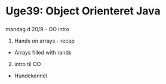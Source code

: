 # Uge39: Object Orienteret Java
### 
mandag d 20/9 - OO intro


1) Hands on arrays - recap
- Arrays filled with rands

2) intro til OO
- Hundekennel



